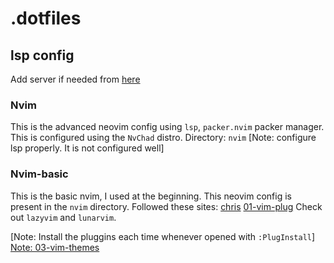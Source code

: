 # .dotfiles

## lsp config
Add server if needed from [here](https://github.com/neovim/nvim-lspconfig/blob/master/doc/server_configurations.md)

### Nvim
This is the advanced neovim config using `lsp`, `packer.nvim` packer manager. This is configured using the `NvChad` distro.
Directory: `nvim`
[Note: configure lsp properly. It is not configured well]

### Nvim-basic
This is the basic nvim, I used at the beginning. This neovim config is present in the `nvim` directory.
Followed these sites:
[chris](https://www.chiarulli.me/neovim/3)
[01-vim-plug](https://www.chiarulli.me/Neovim/01-vim-plug/)
Check out `lazyvim` and `lunarvim`.

[Note: Install the pluggins each time whenever opened with `:PlugInstall`]
[Note: 03-vim-themes](https://www.chiarulli.me/Neovim/03-vim-themes/)
